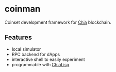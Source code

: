 # coinman
Coinset development framework for [Chia](https://chia.net) blockchain.

## Features
- local simulator
- RPC backend for dApps 
- interactive shell to easily experiment
- programmable with [ChiaLisp](https://chialisp.com) 
